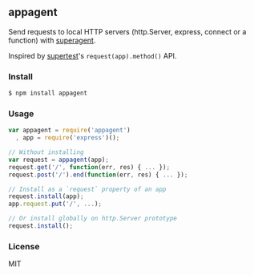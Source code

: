 ## appagent

Send requests to local HTTP servers (http.Server, express, connect or a function) with
[superagent](http://visionmedia.github.io/superagent/).

Inspired by [supertest](https://github.com/visionmedia/supertest)'s
`request(app).method()` API.

### Install

```bash
$ npm install appagent
```

### Usage

```js
var appagent = require('appagent')
  , app = require('express')();

// Without installing
var request = appagent(app);
request.get('/', function(err, res) { ... });
request.post('/').end(function(err, res) { ... });

// Install as a `request` property of an app
request.install(app);
app.request.put('/', ...);

// Or install globally on http.Server prototype
request.install();
```

### License
MIT
